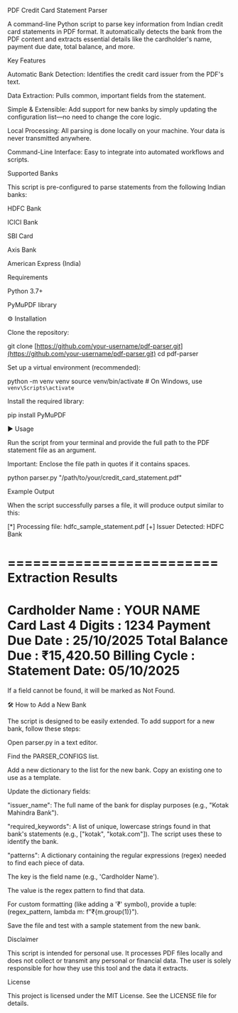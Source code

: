 PDF Credit Card Statement Parser

A command-line Python script to parse key information from Indian credit card statements in PDF format. It automatically detects the bank from the PDF content and extracts essential details like the cardholder's name, payment due date, total balance, and more.

Key Features

Automatic Bank Detection: Identifies the credit card issuer from the PDF's text.

Data Extraction: Pulls common, important fields from the statement.

Simple & Extensible: Add support for new banks by simply updating the configuration list—no need to change the core logic.

Local Processing: All parsing is done locally on your machine. Your data is never transmitted anywhere.

Command-Line Interface: Easy to integrate into automated workflows and scripts.

Supported Banks

This script is pre-configured to parse statements from the following Indian banks:

HDFC Bank

ICICI Bank

SBI Card

Axis Bank

American Express (India)

Requirements

Python 3.7+

PyMuPDF library

⚙️ Installation

Clone the repository:

git clone [https://github.com/your-username/pdf-parser.git](https://github.com/your-username/pdf-parser.git)
cd pdf-parser


Set up a virtual environment (recommended):

python -m venv venv
source venv/bin/activate  # On Windows, use `venv\Scripts\activate`


Install the required library:

pip install PyMuPDF


▶️ Usage

Run the script from your terminal and provide the full path to the PDF statement file as an argument.

Important: Enclose the file path in quotes if it contains spaces.

python parser.py "/path/to/your/credit_card_statement.pdf"


Example Output

When the script successfully parses a file, it will produce output similar to this:

[*] Processing file: hdfc_sample_statement.pdf
[+] Issuer Detected: HDFC Bank

=========================
   Extraction Results
=========================
  Cardholder Name     : YOUR NAME
  Card Last 4 Digits  : 1234
  Payment Due Date    : 25/10/2025
  Total Balance Due   : ₹15,420.50
  Billing Cycle       : Statement Date: 05/10/2025
=========================


If a field cannot be found, it will be marked as Not Found.

🛠️ How to Add a New Bank

The script is designed to be easily extended. To add support for a new bank, follow these steps:

Open parser.py in a text editor.

Find the PARSER_CONFIGS list.

Add a new dictionary to the list for the new bank. Copy an existing one to use as a template.

Update the dictionary fields:

"issuer_name": The full name of the bank for display purposes (e.g., "Kotak Mahindra Bank").

"required_keywords": A list of unique, lowercase strings found in that bank's statements (e.g., ["kotak", "kotak.com"]). The script uses these to identify the bank.

"patterns": A dictionary containing the regular expressions (regex) needed to find each piece of data.

The key is the field name (e.g., 'Cardholder Name').

The value is the regex pattern to find that data.

For custom formatting (like adding a '₹' symbol), provide a tuple: (regex_pattern, lambda m: f"₹{m.group(1)}").

Save the file and test with a sample statement from the new bank.

Disclaimer

This script is intended for personal use. It processes PDF files locally and does not collect or transmit any personal or financial data. The user is solely responsible for how they use this tool and the data it extracts.

License

This project is licensed under the MIT License. See the LICENSE file for details.